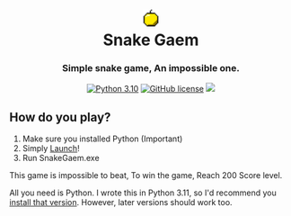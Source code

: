 <div align="center">
    <h1><img src="GoldenApple.png"width="30px"><br>Snake Gaem</h1>
    <h3>Simple snake game, An impossible one.</h3>

[![Python 3.10](https://img.shields.io/badge/Python-3.10-bluesvg)](https://www.python.org/download/releases/3.0/)
[![GitHub license](https://img.shields.io/badge/license-GPL%202.0-green)](./LICENSE)
    <a href="https://github.com/mov-ebx">
        <img src="https://gpvc.arturio.dev/mov-ebx">
    </a>
</div>

## How do you play?
1. Make sure you installed Python (Important)
2. Simply [Launch](Setup.bat)!
3. Run SnakeGaem.exe

This game is impossible to beat, To win the game, Reach 200 Score level.

All you need is Python. I wrote this in Python 3.11, so I'd recommend you [install that version](https://www.python.org/downloads/release/python-311/). However, later versions should work too.
